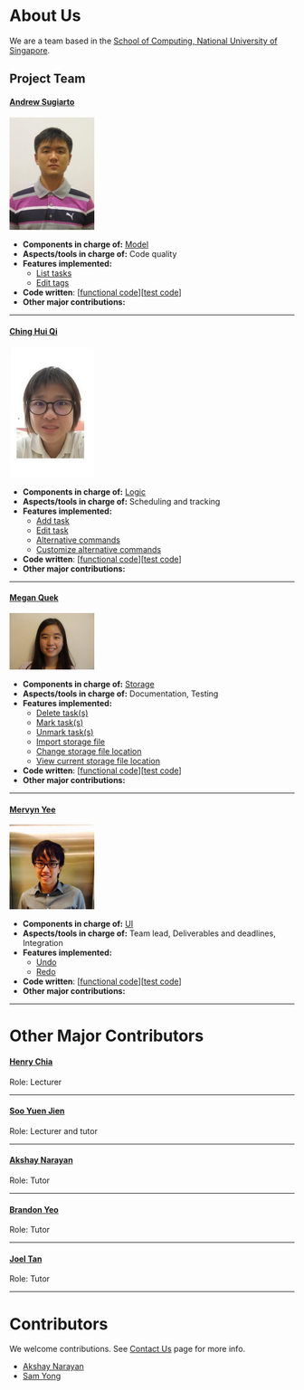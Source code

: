 # About Us

We are a team based in the [School of Computing, National University of Singapore](http://www.comp.nus.edu.sg).

## Project Team

#### [Andrew Sugiarto](https://github.com/azraelos) <br>
<img src="images/azraelos.png" width="150"><br>

* **Components in charge of:** [Model](https://github.com/CS2103JAN2017-T16-B3/main/blob/master/docs/DeveloperGuide.md#24-model-component)<br>
* **Aspects/tools in charge of:** Code quality <br>
* **Features implemented:** <br>
   * [List tasks](https://github.com/CS2103JAN2017-T16-B3/main/blob/master/docs/UserGuide.md#23-listing-tasks-by-type--list-list_type)<br>
   * [Edit tags](https://github.com/CS2103JAN2017-T16-B3/main/blob/master/docs/UserGuide.md#25-editing-a-task--edit)<br>
* **Code written**: [[functional code](A123456.md)][[test code](A123456.md)]<br>
* **Other major contributions:** <br>


-----

#### [Ching Hui Qi](http://github.com/hqching)
<img src="images/hqching.png" width="150"><br>

* **Components in charge of:** [Logic](https://github.com/CS2103JAN2017-T16-B3/main/blob/master/docs/DeveloperGuide.md#23-logic-component)<br>
* **Aspects/tools in charge of:** Scheduling and tracking <br>
* **Features implemented:** <br>
   * [Add task](https://github.com/CS2103JAN2017-T16-B3/main/blob/master/docs/UserGuide.md#22-adding-a-task--add)<br>
   * [Edit task](https://github.com/CS2103JAN2017-T16-B3/main/blob/master/docs/UserGuide.md#25-editing-a-task--edit)<br>
   * [Alternative commands](https://github.com/CS2103JAN2017-T16-B3/main/blob/master/docs/UserGuide.md#215-alternative-commands)<br>
   * [Customize alternative commands](https://github.com/CS2103JAN2017-T16-B3/main/blob/master/docs/UserGuide.md#216-customize-alternative-commands-shortcut)<br>
* **Code written**: [[functional code](A123456.md)][[test code](A123456.md)]<br>
* **Other major contributions:** <br>


-----

#### [Megan Quek](http://github.com/megan-quek)
<img src="images/megan-quek.png" width="150"><br>

* **Components in charge of:** [Storage](https://github.com/CS2103JAN2017-T16-B3/main/blob/master/docs/DeveloperGuide.md#25-storage-component)<br>
* **Aspects/tools in charge of:** Documentation, Testing <br>
* **Features implemented:** <br>
   * [Delete task(s)](https://github.com/CS2103JAN2017-T16-B3/main/blob/master/docs/UserGuide.md#26-deleting-a-task--delete)<br>
   * [Mark task(s)](https://github.com/CS2103JAN2017-T16-B3/main/blob/master/docs/UserGuide.md#27-mark-a-task--mark)<br>
   * [Unmark task(s)](https://github.com/CS2103JAN2017-T16-B3/main/blob/master/docs/UserGuide.md#28-unmark-a-task--unmark)<br>
   * [Import storage file](https://github.com/CS2103JAN2017-T16-B3/main/blob/master/docs/UserGuide.md#212-load-data-from-a-specified-file--import)<br>
   * [Change storage file location](https://github.com/CS2103JAN2017-T16-B3/main/blob/master/docs/UserGuide.md#213-change-storage-file-location--saveas)<br>
   * [View current storage file location](https://github.com/CS2103JAN2017-T16-B3/main/blob/master/docs/UserGuide.md#214-view-current-storage-file-location--viewfile)<br>
* **Code written**: [[functional code](A123456.md)][[test code](A123456.md)]<br>
* **Other major contributions:** <br>


-----

#### [Mervyn Yee](http://github.com/mervynyeezl)
<img src="images/mervynyeezl.png" width="150"><br>

* **Components in charge of:** [UI](https://github.com/CS2103JAN2017-T16-B3/main/blob/master/docs/DeveloperGuide.md#22-ui-component)<br>
* **Aspects/tools in charge of:** Team lead, Deliverables and deadlines, Integration <br>
* **Features implemented:** <br>
   * [Undo](https://github.com/CS2103JAN2017-T16-B3/main/blob/master/docs/UserGuide.md#29-undoing-previous-step--undo)<br>
   * [Redo](https://github.com/CS2103JAN2017-T16-B3/main/blob/master/docs/UserGuide.md#210-redoing-previous-step--redo)<br>
* **Code written**: [[functional code](A123456.md)][[test code](A123456.md)]<br>
* **Other major contributions:** <br>


-----

# Other Major Contributors
#### [Henry Chia](http://github.com/hwkchia)
Role: Lecturer <br>

-----

#### [Soo Yuen Jien](http://github.com/sooyj)
Role: Lecturer and tutor <br>

-----

#### [Akshay Narayan](http://github.com/okkhoy)
Role: Tutor <br>

-----

#### [Brandon Yeo](http://github.com/brandonyeoxg)
Role: Tutor <br>

-----

#### [Joel Tan](http://github.com/JoelT-92)
Role: Tutor <br>

-----

# Contributors

We welcome contributions. See [Contact Us](ContactUs.md) page for more info.

* [Akshay Narayan](https://github.com/se-edu/addressbook-level4/pulls?q=is%3Apr+author%3Aokkhoy)
* [Sam Yong](https://github.com/se-edu/addressbook-level4/pulls?q=is%3Apr+author%3Amauris)
